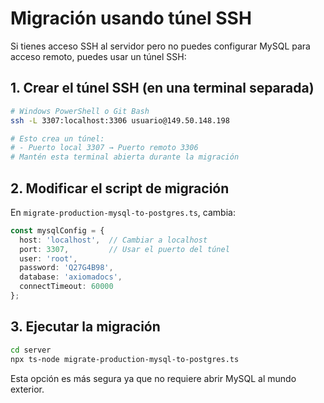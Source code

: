 # Migración usando túnel SSH

Si tienes acceso SSH al servidor pero no puedes configurar MySQL para acceso remoto, puedes usar un túnel SSH:

## 1. Crear el túnel SSH (en una terminal separada)

```bash
# Windows PowerShell o Git Bash
ssh -L 3307:localhost:3306 usuario@149.50.148.198

# Esto crea un túnel:
# - Puerto local 3307 → Puerto remoto 3306
# Mantén esta terminal abierta durante la migración
```

## 2. Modificar el script de migración

En `migrate-production-mysql-to-postgres.ts`, cambia:

```typescript
const mysqlConfig = {
  host: 'localhost',  // Cambiar a localhost
  port: 3307,         // Usar el puerto del túnel
  user: 'root',
  password: 'Q27G4B98',
  database: 'axiomadocs',
  connectTimeout: 60000
};
```

## 3. Ejecutar la migración

```bash
cd server
npx ts-node migrate-production-mysql-to-postgres.ts
```

Esta opción es más segura ya que no requiere abrir MySQL al mundo exterior.